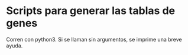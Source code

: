# Scripts para generar las tablas de genes

Corren con python3. Si se llaman sin argumentos, se imprime una breve ayuda.
